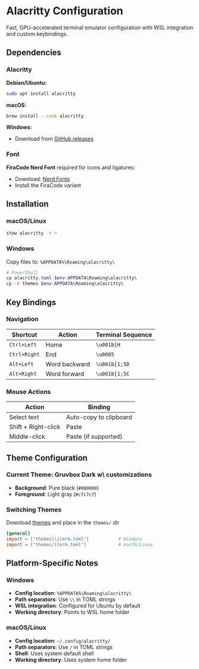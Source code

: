 # Alacritty Configuration

Fast, GPU-accelerated terminal emulator configuration with WSL integration and custom keybindings.

## Dependencies

### Alacritty
**Debian/Ubuntu:**
```bash
sudo apt install alacritty
```
**macOS:**
```bash
brew install --cask alacritty
```
**Windows:**
- Download from [GitHub releases](https://github.com/alacritty/alacritty/releases)

### Font
**FiraCode Nerd Font** required for icons and ligatures:
- Download: [Nerd Fonts](https://github.com/ryanoasis/nerd-fonts/releases)
- Install the FiraCode variant
 
## Installation

### macOS/Linux
```bash
stow alacritty -t ~
```

### Windows
Copy files to: `%APPDATA%\Roaming\alacritty\`
```powershell
# PowerShell
cp alacritty.toml $env:APPDATA\Roaming\alacritty\
cp -r themes $env:APPDATA\Roaming\alacritty\
```

## Key Bindings

### Navigation
| Shortcut | Action | Terminal Sequence |
|----------|--------|--------------------|
| `Ctrl+Left` | Home | `\u001b[H` |
| `Ctrl+Right` | End | `\u0005` |
| `Alt+Left` | Word backward | `\u001b[1;5D` |
| `Alt+Right` | Word forward | `\u001b[1;5C` |

### Mouse Actions
| Action              | Binding |
|---------------------|---------|
| Select text         | Auto-copy to clipboard |
| Shift + Right-click | Paste |
| Middle-click        | Paste (if supported) |

## Theme Configuration

### Current Theme: Gruvbox Dark w\ customizations
- **Background**: Pure black (`#000000`)
- **Foreground**: Light gray (`#c7c7c7`)

### Switching Themes
Download [themes](https://github.com/alacritty/alacritty-theme) and place in the `themes/` dir
```toml
[general]
import = ["themes\\iterm.toml"]           # Windows
import = ["themes/iterm.toml"]            # macOS/Linux
```

## Platform-Specific Notes

### Windows
- **Config location**: `%APPDATA%\Roaming\alacritty\`
- **Path separators**: Use `\\` in TOML strings
- **WSL integration**: Configured for Ubuntu by default
- **Working directory**: Points to WSL home folder

### macOS/Linux
- **Config location**: `~/.config/alacritty/`
- **Path separators**: Use `/` in TOML strings
- **Shell**: Uses system default shell
- **Working directory**: Uses system home folder